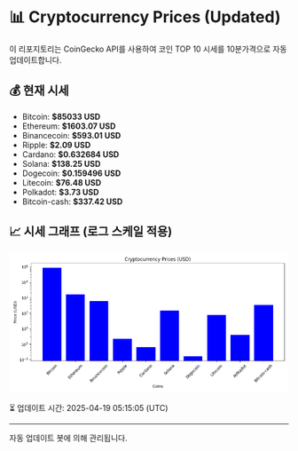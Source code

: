 
# 📊 Cryptocurrency Prices (Updated)

이 리포지토리는 CoinGecko API를 사용하여 코인 TOP 10 시세를 10분가격으로 자동 업데이트합니다.

## 💰 현재 시세
- Bitcoin: **$85033 USD**
- Ethereum: **$1603.07 USD**
- Binancecoin: **$593.01 USD**
- Ripple: **$2.09 USD**
- Cardano: **$0.632684 USD**
- Solana: **$138.25 USD**
- Dogecoin: **$0.159496 USD**
- Litecoin: **$76.48 USD**
- Polkadot: **$3.73 USD**
- Bitcoin-cash: **$337.42 USD**

## 📈 시세 그래프 (로그 스케일 적용)
![Crypto Prices](crypto_prices.png)

⏳ 업데이트 시간: 2025-04-19 05:15:05 (UTC)

---
자동 업데이트 봇에 의해 관리됩니다.
